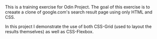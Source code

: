 This is a training exercise for Odin Project. The goal of this exercise is to
creaate a clone of google.com's search result page using only HTML and CSS.

In this project I demonstrate the use of both CSS-Grid (used to layout the results themselves) as well as CSS-Flexbox.